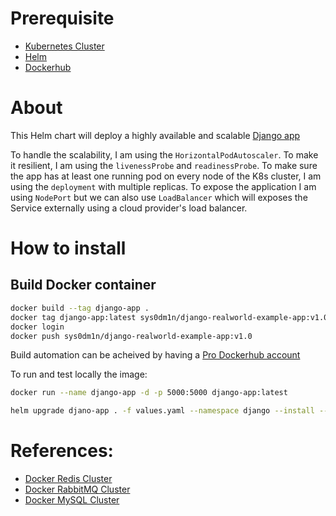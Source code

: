 # Prerequisite 

- [Kubernetes Cluster](https://kubernetes.io/)
- [Helm](https://helm.sh/)
- [Dockerhub](https://hub.docker.com/r/sys0dm1n/django-realworld-example-app)

# About

This Helm chart will deploy a highly available and scalable [Django app](https://github.com/gothinkster/django-realworld-example-app)

To handle the scalability, I am using the `HorizontalPodAutoscaler`.
To make it resilient, I am using the `livenessProbe` and `readinessProbe`.
To make sure the app has at least one running pod on every node of the K8s cluster, I am using the `deployment` with multiple replicas.
To expose the application I am using `NodePort` but we can also use `LoadBalancer` which will exposes the Service externally using a cloud provider's load balancer.

# How to install
## Build Docker container
```bash
docker build --tag django-app .
docker tag django-app:latest sys0dm1n/django-realworld-example-app:v1.0
docker login
docker push sys0dm1n/django-realworld-example-app:v1.0
```
Build automation can be acheived by having a [Pro Dockerhub account](https://www.docker.com/pricing)

To run and test locally the image:
```bash
docker run --name django-app -d -p 5000:5000 django-app:latest

```

```bash
helm upgrade djano-app . -f values.yaml --namespace django --install --wait

```

# References:

- [Docker Redis Cluster](https://hub.docker.com/r/bitnami/redis/)
- [Docker RabbitMQ Cluster](https://hub.docker.com/r/bitnami/rabbitmq/)
- [Docker MySQL Cluster](https://hub.docker.com/r/bitnami/mysql)
